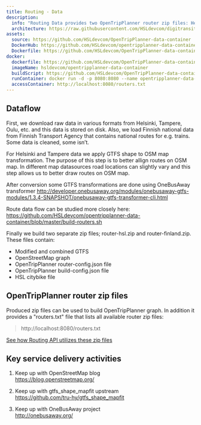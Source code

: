 ```yaml
---
title: Routing - Data
description:
  info: "Routing Data provides two OpenTripPlanner router zip files: Helsinki city area and whole Finland."
  architecture: https://raw.githubusercontent.com/HSLdevcom/digitransit-site/master/pages/en/developers/routing-data/architecture.xml
assets:
  source: https://github.com/HSLdevcom/OpenTripPlanner-data-container
  DockerHub: https://github.com/HSLdevcom/opentripplanner-data-container
  Dockerfile: https://github.com/HSLdevcom/OpenTripPlanner-data-container/blob/master/Dockerfile
docker:
  dockerfile: https://github.com/HSLdevcom/OpenTripPlanner-data-container/blob/master/Dockerfile
  imageName: hsldevcom/opentripplanner-data-container
  buildScript: https://github.com/HSLdevcom/OpenTripPlanner-data-container/blob/master/build-docker-image.sh
  runContainer: docker run -d -p 8080:8080 --name opentripplanner-data-container hsldevcom/opentripplanner-data-container
  accessContainer: http://localhost:8080/routers.txt
---
```


## Dataflow

First, we download raw data in various formats from Helsinki, Tampere, Oulu, etc. and this data is stored on disk. Also, we load Finnish national data from Finnish Transport Agency that contains national routes for e.g. trains. Some data is cleaned, some isn’t.

For Helsinki and Tampere data we apply GTFS shape to OSM map transformation. The purpose of this step is to better allign routes on OSM map. In different map datasources road locations can slightly vary and this step allows us to better draw routes on OSM map.

After conversion some GTFS transformations are done using OneBusAway transformer http://developer.onebusaway.org/modules/onebusaway-gtfs-modules/1.3.4-SNAPSHOT/onebusaway-gtfs-transformer-cli.html

Route data flow can be studied more closely here: https://github.com/HSLdevcom/opentripplanner-data-container/blob/master/build-routers.sh

Finally we build two separate zip files; router-hsl.zip and router-finland.zip. These files contain:
- Modified and combined GTFS
- OpenStreetMap graph
- OpenTripPlanner router-config.json file
- OpenTripPlanner build-config.json file
- HSL citybike file

## OpenTripPlanner router zip files
Produced zip files can be used to build OpenTripPlanner graph. In addition it provides a "routers.txt" file that lists all available router zip files:
> http://localhost:8080/routers.txt

[See how Routing API utilizes these zip files](../routing-api/)

## Key service delivery activities
1. Keep up with OpenStreetMap blog<br/>
   https://blog.openstreetmap.org/

2. Keep up with gtfs_shape_mapfit upstream<br/>
   https://github.com/tru-hy/gtfs_shape_mapfit

3. Keep up with OneBusAway project<br/>
   http://onebusaway.org/
